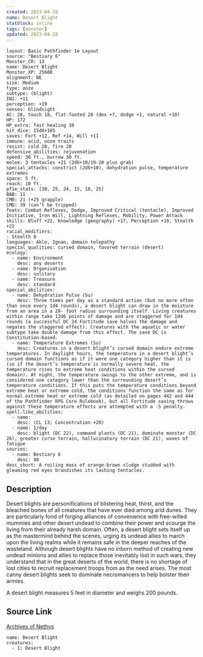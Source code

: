 ```yaml
---
created: 2023-04-28
name: Desert Blight
statblock: inline
tags: [monster]
updated: 2023-04-28
---
```

```statblock
layout: Basic Pathfinder 1e Layout
source: "Bestiary 6"
Monster_CR: 13
name: Desert Blight
Monster_XP: 25600
alignment: NE
size: Medium
type: ooze
subtype: (blight)
INI: +11
perception: +19
senses: blindsight
AC: 28, touch 18, flat-footed 20 (dex +7, dodge +1, natural +10)
HP: 172
HP_extra: fast healing 10
hit_dice: 15d8+105
saves: Fort +12, Ref +14, Will +11
immune: acid, ooze traits
resist: cold 20, fire 20
defensive_abilities: rejuvenation
speed: 30 ft., burrow 30 ft.
melee: 3 tentacles +21 (2d6+10/19-20 plus grab)
special_attacks: constrict (2d6+10), dehydration pulse, temperature extremes
space: 5 ft.
reach: 10 ft.
pf1e_stats: [30, 25, 24, 15, 18, 25]
BAB: 11
CMB: 21 (+25 grapple)
CMD: 39 (can’t be tripped)
feats: Combat Reflexes, Dodge, Improved Critical (tentacle), Improved Initiative, Iron Will, Lightning Reflexes, Mobility, Power Attack
skills: Bluff +22, Knowledge (geography) +17, Perception +19, Stealth +22
racial_modifiers:
- Stealth 8
languages: Aklo, Ignan, domain telepathy
special_qualities: cursed domain, favored terrain (desert)
ecology:
  - name: Environment
    desc: any deserts
  - name: Organisation
    desc: solitary
  - name: Treasure
    desc: standard
special_abilities:
  - name: Dehydration Pulse (Su)
    desc: Three times per day as a standard action (but no more often than once every 1d4 rounds), a desert blight can draw in the moisture from an area in a 20- foot radius surrounding itself. Living creatures within range take 12d6 points of damage and are staggered for 1d4 rounds (a successful DC 24 Fortitude save halves the damage and negates the staggered effect). Creatures with the aquatic or water subtype take double damage from this effect. The save DC is Constitution-based.
  - name: Temperature Extremes (Su)
    desc: Creatures in a desert blight’s cursed domain endure extreme temperatures. In daylight hours, the temperature in a desert blight’s cursed domain functions as if it were one category higher than it is (so if the desert’s temperature is normally severe heat, the temperature rises to extreme heat conditions within the cursed domain). At night, the temperature swings to the other extreme, and is considered one category lower than the surrounding desert’s temperature conditions. If this puts the temperature conditions beyond extreme heat or extreme cold, the conditions function the same as for normal extreme heat or extreme cold (as detailed on pages 442 and 444 of the Pathfinder RPG Core Rulebook), but all Fortitude saving throws against these temperature effects are attempted with a -5 penalty.
spell-like_abilities:
  - name:
    desc: (CL 13; Concentration +20)
  - name: 1/day
    desc: blight (DC 22), command plants (DC 21), dominate monster (DC 26), greater curse terrain, hallucinatory terrain (DC 21), waves of fatigue
sources:
  - name: Bestiary 6
    desc: 40
desc_short: A roiling mass of orange-brown sludge studded with gleaming red eyes brandishes its lashing tentacles.
```
## Description
Desert blights are personifications of blistering heat, thirst, and the bleached bones of all creatures that have ever died among arid dunes. They are particularly fond of forging alliances of convenience with free-willed mummies and other desert undead to combine their power and scourge the living from their already harsh domain. Often, a desert blight sets itself up as the mastermind behind the scenes, urging its undead allies to march upon the living realms while it remains safe in the deeper reaches of the wasteland. Although desert blights have no inborn method of creating new undead minions and allies to replace those inevitably lost in such wars, they understand that in the great deserts of the world, there is no shortage of lost cities to recruit replacement troops from as the need arises. The most canny desert blights seek to dominate necromancers to help bolster their armies. 

A desert blight measures 5 feet in diameter and weighs 200 pounds.
## Source Link
[Archives of Nethys](https://aonprd.com/MonsterDisplay.aspx?ItemName=Desert%20Blight)
```encounter-table
name: Desert Blight
creatures:
  - 1: Desert Blight
```
